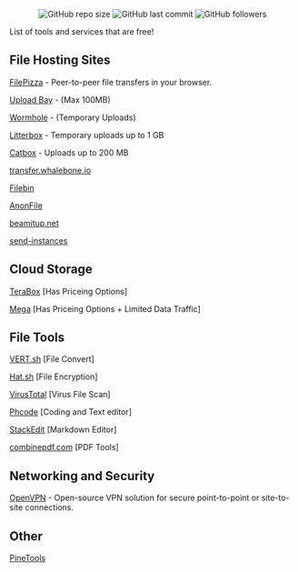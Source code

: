 <p align="center">
<img alt="GitHub repo size" src="https://img.shields.io/github/repo-size/official3gamer/Free-Tech-Tools-List">
<img alt="GitHub last commit" src="https://img.shields.io/github/last-commit/official3gamer/Free-Tech-Tools-List?display_timestamp=committer">
<img alt="GitHub followers" src="https://img.shields.io/github/followers/official3gamer">
</p>


List of tools and services that are free!

## File Hosting Sites
[FilePizza](https://file.pizza/) - Peer-to-peer file transfers in your browser.

[Upload Bay](https://uploadbay.net/) - (Max 100MB)

[Wormhole](https://wormhole.app/) - (Temporary Uploads)

[Litterbox](https://litterbox.catbox.moe/) - Temporary uploads up to 1 GB

[Catbox](https://catbox.moe/) - Uploads up to 200 MB

[transfer.whalebone.io](https://transfer.whalebone.io/) 

[Filebin](https://filebin.net/) 

[AnonFile](https://www.anonfile.la/)

[beamitup.net](https://beamitup.net/)

[send-instances](https://github.com/timvisee/send-instances)

## Cloud Storage
[TeraBox](https://www.terabox.com/) [Has Priceing Options]

[Mega](https://mega.io/) [Has Priceing Options + Limited Data Traffic]

## File Tools
[VERT.sh](https://vert.sh/) [File Convert]

[Hat.sh](https://hat.sh/) [File Encryption]

[VirusTotal](https://www.virustotal.com/) [Virus File Scan]

[Phcode](https://phcode.io/) [Coding and Text editor]

[StackEdit](https://stackedit.io/) [Markdown Editor]

[combinepdf.com](https://combinepdf.com/) [PDF Tools]

## Networking and Security
[OpenVPN](https://openvpn.net/) - Open-source VPN solution for secure point-to-point or site-to-site connections.


## Other
[PineTools](https://pinetools.com/)
